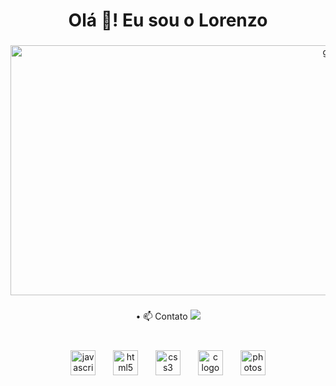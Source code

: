 <h1 align="center">Olá 👋! Eu sou o <strong>Lorenzo</strong></h1>

###

<div align="center">
  <img src="https://i.pinimg.com/originals/99/8e/05/998e055aba57c24138220937cc5166ab.gif" height="400" width="1000" alt="gif"  />
</div>

###

<div align="center">
  • 📫 Contato <a href="mailto:lorenzo.toledo789@gmail.com" target="_blank" rel="external"><img src="https://img.shields.io/badge/-Gmail-%23333?style=for-the-badge&logo=gmail&logoColor=white" target="_blank"></a>
</div>

###

<br clear="both">

<div align="center">
  <img src="https://cdn.jsdelivr.net/gh/devicons/devicon/icons/javascript/javascript-original.svg" height="40" alt="javascript logo"  />
  <img width="20" />
  <img src="https://cdn.jsdelivr.net/gh/devicons/devicon/icons/html5/html5-original.svg" height="40" alt="html5 logo"  />
  <img width="20" />
  <img src="https://cdn.jsdelivr.net/gh/devicons/devicon/icons/css3/css3-original.svg" height="40" alt="css3 logo"  />
  <img width="20" />
  <img src="https://cdn.jsdelivr.net/gh/devicons/devicon/icons/c/c-original.svg" height="40" alt="c logo"  />
  <img width="20" />
  <img src="https://cdn.jsdelivr.net/gh/devicons/devicon/icons/photoshop/photoshop-plain.svg" height="40" alt="photoshop logo"  />
</div>

